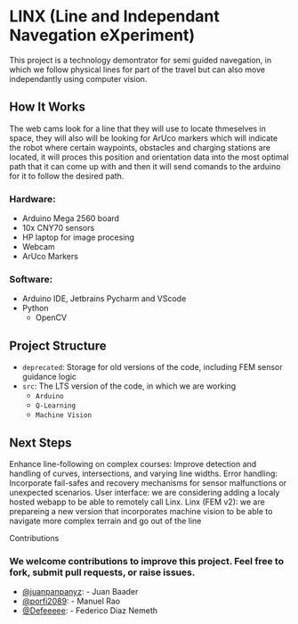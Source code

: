 # LINX (Line and Independant Navegation eXperiment)

This project is a technology demontrator for semi guided navegation, in which we follow physical lines for part of the travel but can also move independantly using computer vision.

## How It Works

The web cams look for a line that they will use to locate thmeselves in space, they will also will be looking for ArUco markers which will indicate the robot where certain waypoints, obstacles and charging stations are located, it will proces this position and orientation data into the most optimal path that it can come up with and then it will send comands to the arduino for it to follow the desired path.

### Hardware:
- Arduino Mega 2560 board
- 10x CNY70 sensors
- HP laptop for image procesing
- Webcam
- ArUco Markers
  
### Software:
- Arduino IDE, Jetbrains Pycharm and VScode
- Python
  - OpenCV

## Project Structure

- ```deprecated```: Storage for old versions of the code, including FEM sensor guidance logic
- ```src```: The LTS version of the code, in which we are working
  - ```Arduino```
  - ```Q-Learning```
  - ```Machine Vision```

## Next Steps

Enhance line-following on complex courses: Improve detection and handling of curves, intersections, and varying line widths.
Error handling: Incorporate fail-safes and recovery mechanisms for sensor malfunctions or unexpected scenarios.
User interface: we are considering adding a localy hosted webapp to be able to remotely call Linx.
Linx (FEM v2): we are prepareing a new version that incorporates machine vision to be able to navigate more complex terrain and go out of the line

Contributions

### We welcome contributions to improve this project. Feel free to fork, submit pull requests, or raise issues.

- [@juanpanpanyz]( https://github.com/juanpanpanyz): - Juan Baader
- [@porfi2089](https://github.com/porfi2089): - Manuel Rao
- [@Defeeeee](https://github.com/Defeeeee): - Federico Diaz Nemeth
